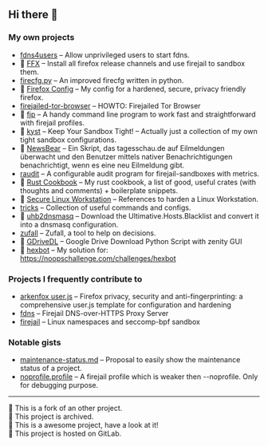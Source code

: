 ## Hi there 👋

<!--
**rusty-snake/rusty-snake** is a ✨ _special_ ✨ repository because its `README.md` (this file) appears on your GitHub profile.

Here are some ideas to get you started:

- 🔭 I’m currently working on ...
- 🌱 I’m currently learning ...
- 👯 I’m looking to collaborate on ...
- 🤔 I’m looking for help with ...
- 💬 Ask me about ...
- 📫 How to reach me: ...
- 😄 Pronouns: ...
- ⚡ Fun fact: ...
-->

### My own projects

 - [fdns4users](https://github.com/rusty-snake/fdns4users) &ndash; Allow unprivileged users to start fdns.
 - 🦊 [FFX](https://gitlab.com/rusty-snake/ffx) &ndash; Install all firefox release channels and use firejail to sandbox them.
 - [firecfg.py](https://github.com/rusty-snake/firecfg.py) &ndash; An improved firecfg written in python.
 - 🦊 [Firefox Config](https://gitlab.com/rusty-snake/firefox-config) &ndash; My config for a hardened, secure, privacy friendly firefox.
 - [firejailed-tor-browser](https://github.com/rusty-snake/firejailed-tor-browser) &ndash; HOWTO: Firejailed Tor Browser
 - 🌟 [fjp](https://github.com/rusty-snake/fjp) &ndash; A handy command line program to work fast and straightforward with firejail profiles.
 - 🦊 [kyst](https://gitlab.com/rusty-snake/kyst/) &ndash; Keep Your Sandbox Tight! – Actually just a collection of my own tight sandbox configurations.
 - 🦊 [NewsBear](https://gitlab.com/rusty-snake/NewsBear) &ndash; Ein Skript, das tagesschau.de auf Eilmeldungen überwacht und den Benutzer mittels nativer Benachrichtigungen benachrichtigt, wenn es eine neu Eilmeldung gibt.
 - [raudit](https://github.com/rusty-snake/raudit) &ndash; A configurable audit program for firejail-sandboxes with metrics.
 - 🦊 [Rust Cookbook](https://gitlab.com/rusty-snake/rust-cookbook) &ndash; My rust cookbook, a list of good, useful crates (with thoughts and comments) + boilerplate snippets.
 - 🦊 [Secure Linux Workstation](https://gitlab.com/rusty-snake/secure-linux-workstation) &ndash; References to harden a Linux Workstation.
 - [tricks](https://github.com/rusty-snake/tricks) &ndash; Collection of useful commands and configs.
 - 🦊 [uhb2dnsmasq](https://gitlab.com/rusty-snake/uhb2dnsmasq) &ndash; Download the Ultimative.Hosts.Blacklist and convert it into a dnsmasq configuration.
 - [zufall](https://github.com/rusty-snake/zufall) &ndash; Zufall, a tool to help on decisions.
 - 🔱 [GDriveDL](https://github.com/rusty-snake/gdrivedl) &ndash; Google Drive Download Python Script with zenity GUI
 - 🛑 [hexbot](https://github.com/rusty-snake/hexbot) &ndash; My solution for: https://noopschallenge.com/challenges/hexbot

### Projects I frequently contribute to

 - [arkenfox user.js](https://github.com/arkenfox/user.js) &ndash; Firefox privacy, security and anti-fingerprinting: a comprehensive user.js template for configuration and hardening
 - [fdns](https://github.com/netblue30/fdns) &ndash; Firejail DNS-over-HTTPS Proxy Server
 - [firejail](https://github.com/netblue30/firejail) &ndash; Linux namespaces and seccomp-bpf sandbox
    
### Notable gists

 - [maintenance-status.md](https://gist.github.com/rusty-snake/574a91f1df9f97ec77ca308d6d731e29) &ndash; Proposal to easily show the maintenance status of a project.
 - [noprofile.profile](https://gist.github.com/rusty-snake/bb234cb3e50e1e4e7429f29a7931cc72) &ndash; A firejail profile which is weaker then --noprofile. Only for debugging purpose.


* * * * *


🔱 This is a fork of an other project.  
🛑 This project is archived.  
🌟 This is a awesome project, have a look at it!  
🦊 This project is hosted on GitLab.
